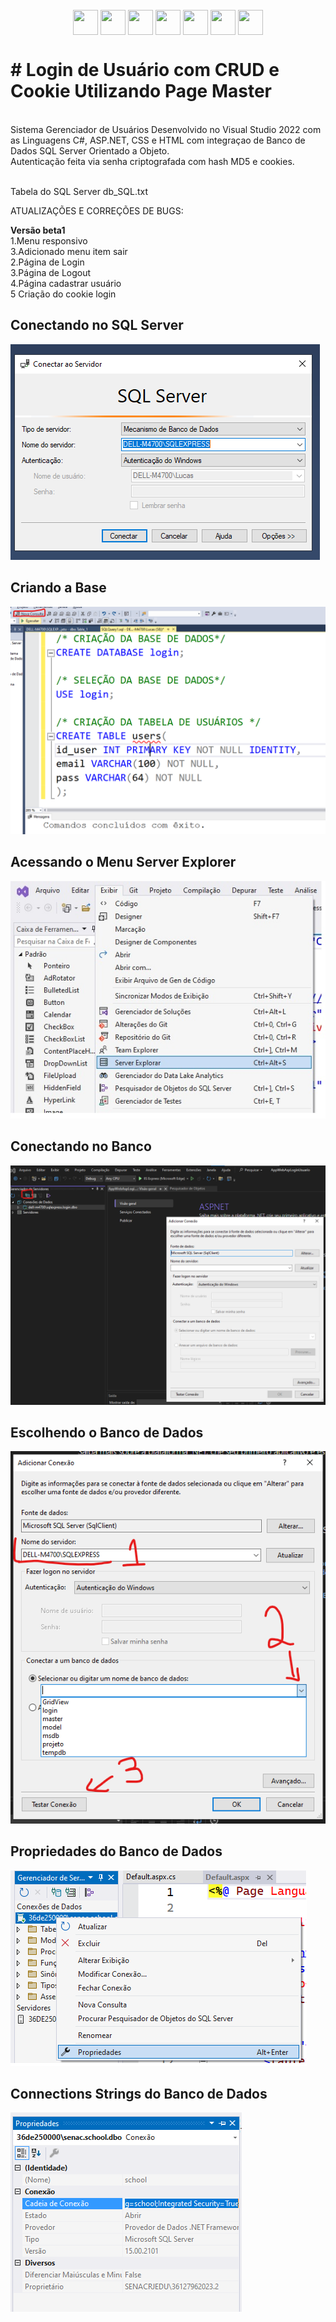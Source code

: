    <div style="display: inline_block" align="center"><br>
     <img align="center" height="40" width="40" src="https://lksistemas.com.br/img/icons/CS.svg">     
     <img align="center" height="40" width="40" src="https://lksistemas.com.br/img/icons/DotNet.svg">
     <img align="center" height="40" width="40" src="https://lksistemas.com.br/img/icons/JavaScript.svg">
     <img align="center" height="40" width="40" src="https://lksistemas.com.br/img/icons/HTML.svg">
     <img align="center" height="40" width="40" src="https://lksistemas.com.br/img/icons/CSS.svg">
     <img align="center" height="40" width="40" src="https://lksistemas.com.br/img/icons/sql-server.svg">
     <img align="center" height="40" width="40" src="https://lksistemas.com.br/img/icons/VisualStudio-Light.svg">
</div>
<h1># Login de Usuário com CRUD e Cookie Utilizando Page Master</h1>

<br/>Sistema Gerenciador de Usuários Desenvolvido no Visual Studio 2022 com as Linguagens C#, ASP.NET, CSS e HTML com integraçao de Banco de Dados SQL Server Orientado a Objeto.
<br/>Autenticação feita via senha criptografada com hash MD5 e cookies.

<br/> Tabela do SQL Server db_SQL.txt


ATUALIZAÇÕES E CORREÇÕES DE BUGS:

<b>Versão beta1</b>
<br/>1.Menu responsivo
<br/>3.Adicionado menu item sair
<br/>2.Página de Login
<br/>3.Página de Logout
<br/>4.Página cadastrar usuário
<br/>5 Criação do cookie login

<h2>Conectando no SQL Server</h2>
<img src="https://github.com/lucasrm1981/AppWebAspLoginUsuario/blob/master/ConexaoDB.png">
<h2>Criando a Base</h2>
<img src="https://github.com/lucasrm1981/AppWebAspLoginUsuario/blob/master/CriacaoDB.png">
<h2>Acessando o Menu Server Explorer</h2>
<img src="https://github.com/lucasrm1981/AppWebAspLoginUsuario/blob/master/server-explorer.jpg">
<h2>Conectando no Banco</h2>
<img src="https://github.com/lucasrm1981/AppWebAspLoginUsuario/blob/master/ConectarBancoDados.png">
<h2>Escolhendo o Banco de Dados</h2>
<img src="https://github.com/lucasrm1981/AppWebAspLoginUsuario/blob/master/SelecaoServerDB.png">
<h2>Propriedades do Banco de Dados</h2>
<img src="https://github.com/lucasrm1981/AppWebAspLoginUsuario/blob/master/propriedades-db.png">
<h2>Connections Strings do Banco de Dados</h2>
<img src="https://github.com/lucasrm1981/AppWebAspLoginUsuario/blob/master/connections-strings.png">
